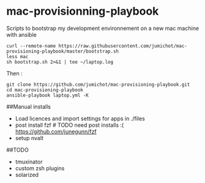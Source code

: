 # mac-provisionning-playbook
Scripts to bootstrap my development environnement on a new mac machine with ansible

```
curl --remote-name https://raw.githubusercontent.com/jumichot/mac-provisioning-playbook/master/bootstrap.sh
less mac
sh bootstrap.sh 2>&1 | tee ~/laptop.log
```

Then :
```
git clone https://github.com/jumichot/mac-provisioning-playbook.git
cd mac-provisioning-playbook
ansible-playbook laptop.yml -K
```


##Manual installs
- Load licences and import settings for apps in ./files
- post install fzf # TODO need post installs :( https://github.com/junegunn/fzf
- setup nvalt

##TODO
- tmuxinator
- custom zsh plugins
- solarized

